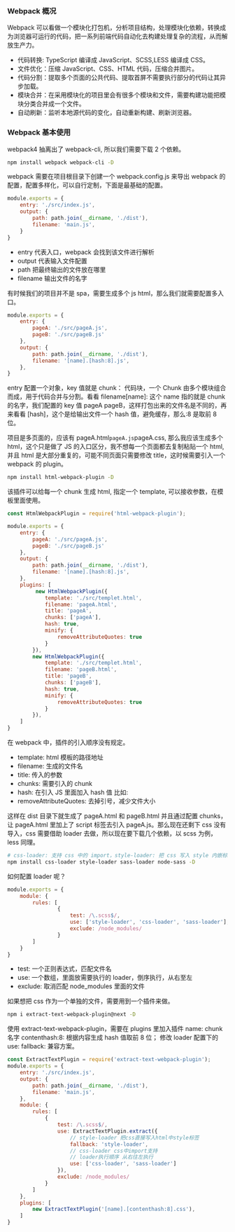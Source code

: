 
### Webpack 概况
Webpack 可以看做一个模块化打包机，分析项目结构，处理模块化依赖，转换成为浏览器可运行的代码，把一系列前端代码自动化去构建处理复杂的流程，从而解放生产力。  

- 代码转换: TypeScript 编译成 JavaScript、SCSS,LESS 编译成 CSS。  
- 文件优化：压缩 JavaScript、CSS、HTML 代码，压缩合并图片。  
- 代码分割：提取多个页面的公共代码、提取首屏不需要执行部分的代码让其异步加载。  
- 模块合并：在采用模块化的项目里会有很多个模块和文件，需要构建功能把模块分类合并成一个文件。  
- 自动刷新：监听本地源代码的变化，自动重新构建、刷新浏览器。  

### Webpack 基本使用
webpack4 抽离出了 webpack-cli, 所以我们需要下载 2 个依赖。  
```bash
npm install webpack webpack-cli -D
```

webpack 需要在项目根目录下创建一个 webpack.config.js 来导出 webpack 的配置，配置多样化，可以自行定制，下面是最基础的配置。
```javascript
module.exports = {
	entry: './src/index.js',
	output: {
		path: path.join(__dirname, './dist'),
		filename: 'main.js',
	}
}
```

- entry 代表入口，webpack 会找到该文件进行解析  
- output 代表输入文件配置  
- path 把最终输出的文件放在哪里  
- filename 输出文件的名字  

有时候我们的项目并不是 spa，需要生成多个 js html，那么我们就需要配置多入口。  
```javascript
module.exports = {
	entry: {
		pageA: './src/pageA.js',
		pageB: './src/pageB.js'
	},
	output: {
		path: path.join(__dirname, './dist'),
		filename: '[name].[hash:8].js',
	},
}
```
entry 配置一个对象，key 值就是 chunk： 代码块，一个 Chunk 由多个模块组合而成，用于代码合并与分割。看看 filename[name]: 这个 name 指的就是 chunk 的名字，我们配置的 key 值 pageA pageB，这样打包出来的文件名是不同的，再来看看 [hash]，这个是给输出文件一个 hash 值，避免缓存，那么:8 是取前 8 位。

项目是多页面的，应该有 pageA.html``pageA.js``pageA.css, 那么我应该生成多个 html，这个只是做了 JS 的入口区分，我不想每一个页面都去复制粘贴一个 html, 并且 html 是大部分重复的，可能不同页面只需要修改 title，这时候需要引入一个 webpack 的 plugin。  
```bash
npm install html-webpack-plugin -D
```
该插件可以给每一个 chunk 生成 html, 指定一个 template, 可以接收参数，在模板里面使用。  
```javascript
const HtmlWebpackPlugin = require('html-webpack-plugin');

module.exports = {
	entry: {
		pageA: './src/pageA.js',
		pageB: './src/pageB.js'
	},
	output: {
		path: path.join(__dirname, './dist'),
		filename: '[name].[hash:8].js',
	},
	plugins: [
		 new HtmlWebpackPlugin({
            template: './src/templet.html',
            filename: 'pageA.html',
            title: 'pageA',
            chunks: ['pageA'],
            hash: true,
            minify: {
                removeAttributeQuotes: true
            }
        }),
        new HtmlWebpackPlugin({
            template: './src/templet.html',
            filename: 'pageB.html',
            title: 'pageB',
            chunks: ['pageB'],
            hash: true,
            minify: {
                removeAttributeQuotes: true
            }
        }),
	]
}
```
在 webpack 中，插件的引入顺序没有规定。  

- template: html 模板的路径地址  
- filename: 生成的文件名  
- title: 传入的参数  
- chunks: 需要引入的 chunk  
- hash: 在引入 JS 里面加入 hash 值 比如: <script src='index.js?2f373be992fc073e2ef5'></script>  
- removeAttributeQuotes: 去掉引号，减少文件大小 <script src=index.js></script>  

这样在 dist 目录下就生成了 pageA.html 和 pageB.html 并且通过配置 chunks，让 pageA.html 里加上了 script 标签去引入 pageA.js。那么现在还剩下 css 没有导入，css 需要借助 loader 去做，所以现在要下载几个依赖，以 scss 为例，less 同理。  
```bash
# css-loader: 支持 css 中的 import，style-loader: 把 css 写入 style 内嵌标签，sass-loader: scss 转换为 css，node-sass: scss 转换依赖
npm install css-loader style-loader sass-loader node-sass -D
```
如何配置 loader 呢？  
```javascript
module.exports = {
	module: {
        rules: [
        		{
        			test: /\.scss$/,
        			use: ['style-loader', 'css-loader', 'sass-loader'],
        			exclude: /node_modules/
        		}
        ]
    }
}
```

- test: 一个正则表达式，匹配文件名  
- use: 一个数组，里面放需要执行的 loader，倒序执行，从右至左  
- exclude: 取消匹配 node_modules 里面的文件  

如果想把 css 作为一个单独的文件，需要用到一个插件来做。  
```bash
npm i extract-text-webpack-plugin@next -D
```

使用 extract-text-webpack-plugin，需要在 plugins 里加入插件 name: chunk 名字 contenthash:8: 根据内容生成 hash 值取前 8 位；
修改 loader 配置下的 use: fallback: 兼容方案。  
```javascript
const ExtractTextPlugin = require('extract-text-webpack-plugin');
module.exports = {
	entry: './src/index.js',
	output: {
		path: path.join(__dirname, './dist'),
		filename: 'main.js',
    },
    module: {
        rules: [
            {
                test: /\.scss$/,
                use: ExtractTextPlugin.extract({
                    // style-loader 把css直接写入html中style标签
                    fallback: 'style-loader',
                    // css-loader css中import支持
                    // loader执行顺序 从右往左执行
                    use: ['css-loader', 'sass-loader']
                }),
                exclude: /node_modules/
            }
        ]
    },
    plugins: [
        new ExtractTextPlugin('[name].[contenthash:8].css'),
    ]
}
```
